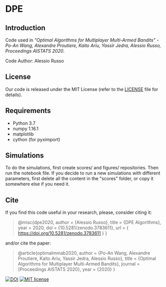# DPE

## Introduction

Code used in *"Optimal Algorithms for Multiplayer Multi-Armed Bandits" - Po-An Wang, Alexandre Proutiere, Kaito Ariu, Yassir Jedra, Alessio Russo, Proceedings AISTATS 2020*.

Code Author: Alessio Russo

## License

Our code is released under the MIT License (refer to the [LICENSE](https://github.com/rssalessio/dpe/blob/master/LICENSE.md) file for details).

## Requirements

- Python 3.7
- numpy 1.16.1
- matplotlib
- cython (for pyximport)


## Simulations

To do the simulations, first create scores/ and figures/ repositories. Then run the notebook file.
If you decide to run a new simulations with different parameters, first delete all the content in the
 \"scores\" folder, or copy it somewhere else if you need it.

## Cite

If you find this code useful in your research, please, consider citing it:
>@misc{dpe2020,
>  author       = {Alessio Russo},
>  title        = {DPE Algorithms},
>  year         = 2020,
>  doi          = {10.5281/zenodo.3783611},
>  url          = { https://doi.org/10.5281/zenodo.3783611 }
>}

and/or cite the paper:
>@article{optimalmmab2020,
>         author  = {Po-An Wang, Alexandre Proutiere, Kaito Ariu, Yassir Jedra, Alessio Russo},
>         title   = {Optimal Algorithms for Multiplayer Multi-Armed Bandits},
>         journal = {Proceedings AISTATS 2020},
>         year    = {2020}
>         }


[![DOI](https://zenodo.org/badge/242978531.svg)](https://zenodo.org/badge/latestdoi/242978531)
[![MIT license](https://img.shields.io/badge/License-MIT-blue.svg)](https://github.com/rssalessio/dpe/blob/master/LICENSE.md)
